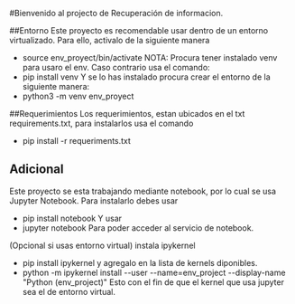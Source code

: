 #Bienvenido al projecto de Recuperación de informacion.

##Entorno
Este proyecto es recomendable usar dentro de un entorno virtualizado.
Para ello, activalo de la siguiente manera
- source env_proyect/bin/activate
NOTA: Procura tener instalado venv para usaro el env. Caso contrario usa el comando:
- pip install venv
Y se lo has instalado procura crear el entorno de la siguiente manera:
- python3 -m venv env_proyect


##Requerimientos
Los requerimientos, estan ubicados en el txt requirements.txt, para instalarlos usa el comando
- pip install -r requeriments.txt

## Adicional
Este proyecto se esta trabajando mediante notebook, por lo cual se usa Jupyter Notebook.
Para instalarlo debes usar
- pip install notebook
Y usar
- jupyter notebook
Para poder acceder al servicio de notebook.

(Opcional si usas entorno virtual)
instala ipykernel
- pip install ipykernel
y agregalo en la lista de kernels diponibles.
- python -m ipykernel install --user --name=env_project --display-name "Python (env_project)"
Esto con el fin de que el kernel que usa jupyter sea el de entorno virtual.
